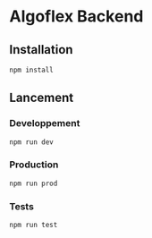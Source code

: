 # Algoflex Backend

## Installation

```sh
npm install
```

## Lancement

### Developpement

```sh
npm run dev
```

### Production

```sh
npm run prod
```

### Tests

```sh
npm run test
```
